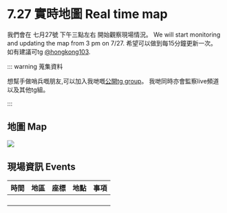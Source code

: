 # 7.27 實時地圖 Real time map

我們會在 七月27號 下午三點左右 開始觀察現場情況。  We will start monitoring and updating the map from 3 pm on 7/27.  希望可以做到每15分鐘更新一次。  如有建議可tg [@hongkong103](https://t.me/hongkong103).

::: warning 蒐集資料

想幫手做哨兵嘅朋友,可以加入我哋嘅[公開tg group](https://t.me/map728)。 我哋同時亦會監察live頻道以及其他tg組。

:::

## 地圖 Map

![](https://live.staticflickr.com/65535/48384696931_3062d4cc49_b.jpg)

## 現場資訊 Events

<!-- <Foldable> -->

<!-- 座標地點可參考[空白地圖](/721-blank.jpg)。  如要事先列印, 可用[這PDF檔案](/721-blank.pdf)。 -->

| 時間  |  地區  |      座標      |                 地點                 | 事項                                             |
|:-----:|:------:|:--------------:|:------------------------------------:|:-------------------------------------------------|
|       |        |                |                                      |                                                  |
|       |        |                |                                      |                                                  |
|       |        |                |                                      |                                                  |
|       |        |                |                                      |                                                  |

